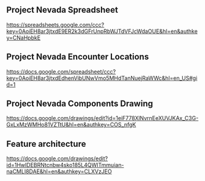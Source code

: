 ## Project Nevada Spreadsheet ##

https://spreadsheets.google.com/ccc?key=0AoiEH8ar3jtxdE9ER2k3dGFrUnpRbWJTdVFJcWdaOUE&hl=en&authkey=CNaHpbkE

## Project Nevada Encounter Locations ##

https://docs.google.com/spreadsheet/ccc?key=0AoiEH8ar3jtxdEdhenVibUNwVmo5MHdTanNuejRaWWc&hl=en_US#gid=1

## Project Nevada Components Drawing ##

https://docs.google.com/drawings/edit?id=1eiF778XlNvrnEeXUVJKAx_C3G-GxLxMzWMHo81VZTtU&hl=en&authkey=COS_nfgK

## Feature architecture ##

https://docs.google.com/drawings/edit?id=1HwIDEBRNtcnbw4sko185L4QWITmmuian-naCMLI8DAE&hl=en&authkey=CLXVzJEO